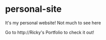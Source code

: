 # personal-site

It's my personal website! Not much to see here

Go to http://Ricky's Portfolio to check it out!
